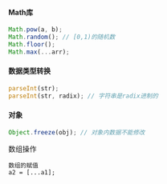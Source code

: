 #### Math库

```javascript
Math.pow(a, b);
Math.random(); // [0,1)的随机数
Math.floor();
Math.max(...arr);
```

#### 数据类型转换

```javascript
parseInt(str);
parseInt(str, radix); // 字符串是radix进制的

```

#### 对象

```javascript
Object.freeze(obj); // 对象内数据不能修改
```

数组操作

```
数组的赋值
a2 = [...a1];
```



